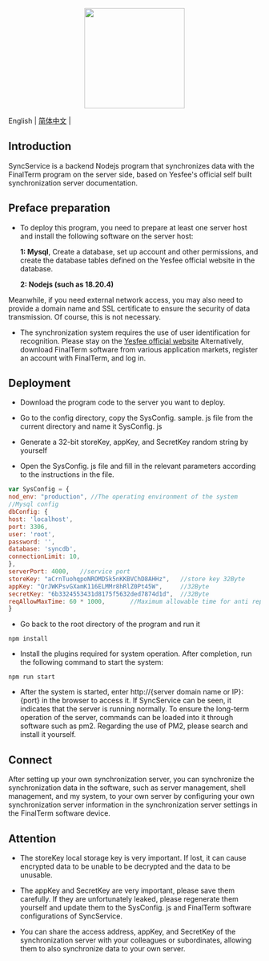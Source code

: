 <p align="center">
  <img width="200" src="https://www.yesfee.com/assets/img/logo.png">
</p>

English | [简体中文](./readme.zh-CN.md) |

## Introduction
SyncService is a backend Nodejs program that synchronizes data with the FinalTerm program on the server side, based on Yesfee's official self built synchronization server documentation.

## Preface preparation
- To deploy this program, you need to prepare at least one server host and install the following software on the server host:

	**1: Mysql**, Create a database, set up account and other permissions, and create the database tables defined on the Yesfee official website in the database.

	**2: Nodejs (such as 18.20.4)**

Meanwhile, if you need external network access, you may also need to provide a domain name and SSL certificate to ensure the security of data transmission. Of course, this is not necessary.

- The synchronization system requires the use of user identification for recognition. Please stay on the [Yesfee official website](https://www.yesfee.com/download.html) Alternatively, download FinalTerm software from various application markets, register an account with FinalTerm, and log in.

## Deployment
- Download the program code to the server you want to deploy.

- Go to the config directory, copy the SysConfig. sample. js file from the current directory and name it SysConfig. js

- Generate a 32-bit storeKey, appKey, and SecretKey random string by yourself

- Open the SysConfig. js file and fill in the relevant parameters according to the instructions in the file.
```javascript
var SysConfig = {
nod_env: "production", //The operating environment of the system
//Mysql config
dbConfig: {				
host: 'localhost',
port: 3306,
user: 'root',
password: '',
database: 'syncdb',
connectionLimit: 10,
},
serverPort: 4000,   //service port
storeKey: "aCrnTuohqpoNROMDSk5nKKBVChD8AHHz",   //store key 32Byte
appKey: "QrJWKPsvGXamK116ELMMr8hRlZ0Pt45W",     //32Byte
secretKey: "6b3324553431d8175f5632ded7874d1d",  //32Byte
reqAllowMaxTime: 60 * 1000,       //Maximum allowable time for anti replay,millisecond
}
```
- Go back to the root directory of the program and run it
```dash
npm install
```
- Install the plugins required for system operation. After completion, run the following command to start the system:
```dash
npm run start
```
- After the system is started, enter http://{server domain name or IP}: {port} in the browser to access it. If SyncService can be seen, it indicates that the server is running normally. To ensure the long-term operation of the server, commands can be loaded into it through software such as pm2. Regarding the use of PM2, please search and install it yourself.

## Connect
After setting up your own synchronization server, you can synchronize the synchronization data in the software, such as server management, shell management, and my system, to your own server by configuring your own synchronization server information in the synchronization server settings in the FinalTerm software device.

## Attention
- The storeKey local storage key is very important. If lost, it can cause encrypted data to be unable to be decrypted and the data to be unusable.

- The appKey and SecretKey are very important, please save them carefully. If they are unfortunately leaked, please regenerate them yourself and update them to the SysConfig. js and FinalTerm software configurations of SyncService.

- You can share the access address, appKey, and SecretKey of the synchronization server with your colleagues or subordinates, allowing them to also synchronize data to your own server.

